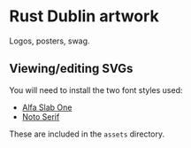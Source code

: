 # Rust Dublin artwork

Logos, posters, swag.

## Viewing/editing SVGs

You will need to install the two font styles used:

* [Alfa Slab One](https://fonts.google.com/specimen/Alfa+Slab+One)
* [Noto Serif](https://fonts.google.com/specimen/Noto+Serif)

These are included in the `assets` directory.

